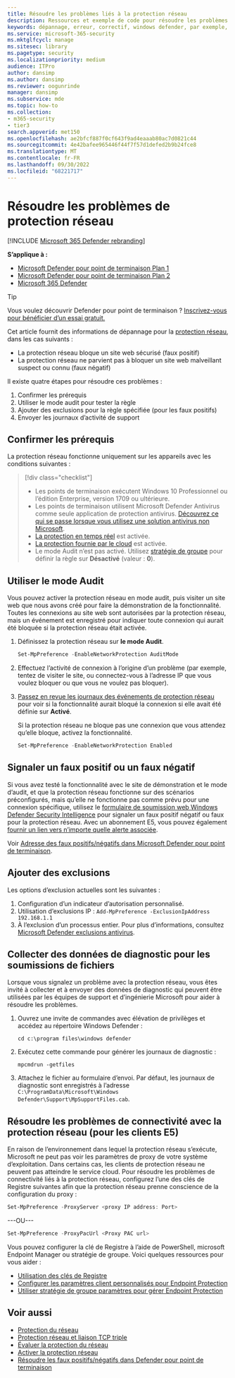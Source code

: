 ```yaml
---
title: Résoudre les problèmes liés à la protection réseau
description: Ressources et exemple de code pour résoudre les problèmes liés à la protection réseau dans Microsoft Defender pour point de terminaison.
keywords: dépannage, erreur, correctif, windows defender, par exemple, asr, règles, hanches, résolution des problèmes, audit, exclusion, faux positif, cassé, blocage, Microsoft Defender pour point de terminaison
ms.service: microsoft-365-security
ms.mktglfcycl: manage
ms.sitesec: library
ms.pagetype: security
ms.localizationpriority: medium
audience: ITPro
author: dansimp
ms.author: dansimp
ms.reviewer: oogunrinde
manager: dansimp
ms.subservice: mde
ms.topic: how-to
ms.collection:
- m365-security
- tier3
search.appverid: met150
ms.openlocfilehash: ae2bfcf887f0cf643f9ad4eaaab80ac7d0821c44
ms.sourcegitcommit: 4e42bafee965446f44f7f57d1defed2b9b24fce8
ms.translationtype: MT
ms.contentlocale: fr-FR
ms.lasthandoff: 09/30/2022
ms.locfileid: "68221717"
---
```

# <a name="troubleshoot-network-protection"></a>Résoudre les problèmes de protection réseau

[!INCLUDE [Microsoft 365 Defender rebranding](../../includes/microsoft-defender.md)]

**S’applique à :**
- [Microsoft Defender pour point de terminaison Plan 1](https://go.microsoft.com/fwlink/p/?linkid=2154037)
- [Microsoft Defender pour point de terminaison Plan 2](https://go.microsoft.com/fwlink/p/?linkid=2154037)
- [Microsoft 365 Defender](https://go.microsoft.com/fwlink/?linkid=2118804)

> [!TIP]
> Vous voulez découvrir Defender pour point de terminaison ? [Inscrivez-vous pour bénéficier d’un essai gratuit.](https://signup.microsoft.com/create-account/signup?products=7f379fee-c4f9-4278-b0a1-e4c8c2fcdf7e&ru=https://aka.ms/MDEp2OpenTrial?ocid=docs-wdatp-pullalerts-abovefoldlink)

Cet article fournit des informations de dépannage pour la [protection réseau](network-protection.md), dans les cas suivants :

- La protection réseau bloque un site web sécurisé (faux positif)
- La protection réseau ne parvient pas à bloquer un site web malveillant suspect ou connu (faux négatif)

Il existe quatre étapes pour résoudre ces problèmes :

1. Confirmer les prérequis
2. Utiliser le mode audit pour tester la règle
3. Ajouter des exclusions pour la règle spécifiée (pour les faux positifs)
4. Envoyer les journaux d’activité de support

## <a name="confirm-prerequisites"></a>Confirmer les prérequis

La protection réseau fonctionne uniquement sur les appareils avec les conditions suivantes :

> [!div class="checklist"]
>
> - Les points de terminaison exécutent Windows 10 Professionnel ou l’édition Enterprise, version 1709 ou ultérieure.
> - Les points de terminaison utilisent Microsoft Defender Antivirus comme seule application de protection antivirus. [Découvrez ce qui se passe lorsque vous utilisez une solution antivirus non Microsoft](/windows/security/threat-protection/microsoft-defender-antivirus/microsoft-defender-antivirus-compatibility).
> - [La protection en temps réel](/windows/security/threat-protection/microsoft-defender-antivirus/configure-real-time-protection-microsoft-defender-antivirus) est activée.
> - [La protection fournie par le cloud](/windows/security/threat-protection/microsoft-defender-antivirus/enable-cloud-protection-microsoft-defender-antivirus) est activée.
> - Le mode Audit n’est pas activé. Utilisez [stratégie de groupe](enable-network-protection.md#group-policy) pour définir la règle sur **Désactivé** (valeur : **0**).

## <a name="use-audit-mode"></a>Utiliser le mode Audit

Vous pouvez activer la protection réseau en mode audit, puis visiter un site web que nous avons créé pour faire la démonstration de la fonctionnalité. Toutes les connexions au site web sont autorisées par la protection réseau, mais un événement est enregistré pour indiquer toute connexion qui aurait été bloquée si la protection réseau était activée.

1. Définissez la protection réseau sur **le mode Audit**.

   ```PowerShell
   Set-MpPreference -EnableNetworkProtection AuditMode
   ```

2. Effectuez l’activité de connexion à l’origine d’un problème (par exemple, tentez de visiter le site, ou connectez-vous à l’adresse IP que vous voulez bloquer ou que vous ne voulez pas bloquer).

3. [Passez en revue les journaux des événements de protection réseau](network-protection.md#review-network-protection-events-in-windows-event-viewer) pour voir si la fonctionnalité aurait bloqué la connexion si elle avait été définie sur **Activé**.

   Si la protection réseau ne bloque pas une connexion que vous attendez qu’elle bloque, activez la fonctionnalité.

   ```PowerShell
   Set-MpPreference -EnableNetworkProtection Enabled
   ```

## <a name="report-a-false-positive-or-false-negative"></a>Signaler un faux positif ou un faux négatif

Si vous avez testé la fonctionnalité avec le site de démonstration et le mode d’audit, et que la protection réseau fonctionne sur des scénarios préconfigurés, mais qu’elle ne fonctionne pas comme prévu pour une connexion spécifique, utilisez le [formulaire de soumission web Windows Defender Security Intelligence](https://www.microsoft.com/wdsi/filesubmission) pour signaler un faux positif négatif ou faux pour la protection réseau. Avec un abonnement E5, vous pouvez également [fournir un lien vers n’importe quelle alerte associée](alerts-queue.md).

Voir [Adresse des faux positifs/négatifs dans Microsoft Defender pour point de terminaison](defender-endpoint-false-positives-negatives.md).

## <a name="add-exclusions"></a>Ajouter des exclusions

Les options d’exclusion actuelles sont les suivantes :

1. Configuration d’un indicateur d’autorisation personnalisé.
2. Utilisation d’exclusions IP : `Add-MpPreference -ExclusionIpAddress 192.168.1.1`
3. À l’exclusion d’un processus entier. Pour plus d’informations, consultez [Microsoft Defender exclusions antivirus](configure-exclusions-microsoft-defender-antivirus.md). 

## <a name="collect-diagnostic-data-for-file-submissions"></a>Collecter des données de diagnostic pour les soumissions de fichiers

Lorsque vous signalez un problème avec la protection réseau, vous êtes invité à collecter et à envoyer des données de diagnostic qui peuvent être utilisées par les équipes de support et d’ingénierie Microsoft pour aider à résoudre les problèmes.

1. Ouvrez une invite de commandes avec élévation de privilèges et accédez au répertoire Windows Defender :

   ```console
   cd c:\program files\windows defender
   ```

2. Exécutez cette commande pour générer les journaux de diagnostic :

   ```console
   mpcmdrun -getfiles
   ```

3. Attachez le fichier au formulaire d’envoi. Par défaut, les journaux de diagnostic sont enregistrés à l’adresse `C:\ProgramData\Microsoft\Windows Defender\Support\MpSupportFiles.cab`.

## <a name="resolve-connectivity-issues-with-network-protection-for-e5-customers"></a>Résoudre les problèmes de connectivité avec la protection réseau (pour les clients E5)

En raison de l’environnement dans lequel la protection réseau s’exécute, Microsoft ne peut pas voir les paramètres de proxy de votre système d’exploitation. Dans certains cas, les clients de protection réseau ne peuvent pas atteindre le service cloud. Pour résoudre les problèmes de connectivité liés à la protection réseau, configurez l’une des clés de Registre suivantes afin que la protection réseau prenne conscience de la configuration du proxy :

```powershell
Set-MpPreference -ProxyServer <proxy IP address: Port>
```

---OU---

```powershell
Set-MpPreference -ProxyPacUrl <Proxy PAC url>
```

Vous pouvez configurer la clé de Registre à l’aide de PowerShell, microsoft Endpoint Manager ou stratégie de groupe. Voici quelques ressources pour vous aider :

- [Utilisation des clés de Registre](/powershell/scripting/samples/working-with-registry-keys)
- [Configurer les paramètres client personnalisés pour Endpoint Protection](/mem/configmgr/protect/deploy-use/endpoint-protection-configure-client)
- [Utiliser stratégie de groupe paramètres pour gérer Endpoint Protection](/mem/configmgr/protect/deploy-use/endpoint-protection-group-policies)

## <a name="see-also"></a>Voir aussi

- [Protection du réseau](network-protection.md)
- [Protection réseau et liaison TCP triple](network-protection.md#network-protection-and-the-tcp-three-way-handshake)
- [Évaluer la protection du réseau](evaluate-network-protection.md)
- [Activer la protection réseau](enable-network-protection.md)
- [Résoudre les faux positifs/négatifs dans Defender pour point de terminaison](defender-endpoint-false-positives-negatives.md)
